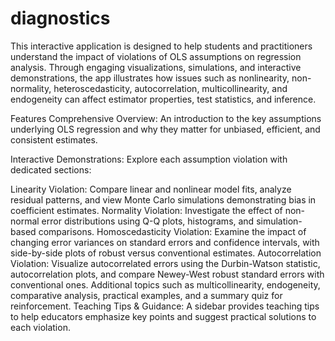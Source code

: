 # diagnostics
This interactive  application is designed to help students and practitioners understand the impact of violations of OLS assumptions on regression analysis. Through engaging visualizations, simulations, and interactive demonstrations, the app illustrates how issues such as nonlinearity, non-normality, heteroscedasticity, autocorrelation, multicollinearity, and endogeneity can affect estimator properties, test statistics, and inference.

Features
Comprehensive Overview:
An introduction to the key assumptions underlying OLS regression and why they matter for unbiased, efficient, and consistent estimates.

Interactive Demonstrations:
Explore each assumption violation with dedicated sections:

Linearity Violation: Compare linear and nonlinear model fits, analyze residual patterns, and view Monte Carlo simulations demonstrating bias in coefficient estimates.
Normality Violation: Investigate the effect of non-normal error distributions using Q-Q plots, histograms, and simulation-based comparisons.
Homoscedasticity Violation: Examine the impact of changing error variances on standard errors and confidence intervals, with side-by-side plots of robust versus conventional estimates.
Autocorrelation Violation: Visualize autocorrelated errors using the Durbin-Watson statistic, autocorrelation plots, and compare Newey-West robust standard errors with conventional ones.
Additional topics such as multicollinearity, endogeneity, comparative analysis, practical examples, and a summary quiz for reinforcement.
Teaching Tips & Guidance:
A sidebar provides teaching tips to help educators emphasize key points and suggest practical solutions to each violation.
